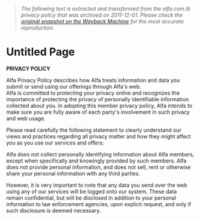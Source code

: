 > *The following text is extracted and transformed from the alfa.com.lb privacy policy that was archived on 2011-12-01. Please check the [original snapshot on the Wayback Machine](https://web.archive.org/web/20111201113631id_/http%3A//www.alfa.com.lb/privacy.aspx) for the most accurate reproduction.*

# Untitled Page

**PRIVACY POLICY**

Alfa Privacy Policy describes how Alfa treats information and data you submit or send using our offerings through Alfa's web.   
Alfa is committed to protecting your privacy online and recognizes the importance of protecting the privacy of personally identifiable information collected about you. In adopting this member privacy policy, Alfa intends to make sure you are fully aware of each party's involvement in such privacy and web usage.

Please read carefully the following statement to clearly understand our views and practices regarding all privacy matter and how they might affect you as you use our services and offers:

Alfa does not collect personally identifying information about Alfa members, except when specifically and knowingly provided by such members. Alfa does not provide personal information, and does not sell, rent or otherwise share your personal information with any third parties.

However, it is very important to note that any data you send over the web using any of our services will be logged onto our system. These data remain confidential, but will be disclosed in addition to your personal information to law enforcement agencies, upon explicit request, and only if such disclosure is deemed necessary.
